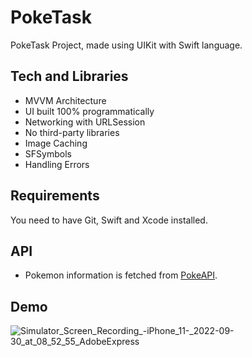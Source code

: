 # PokeTask

PokeTask Project, made using UIKit with Swift language.


## Tech and Libraries

 - MVVM Architecture
 - UI built 100% programmatically
 - Networking with URLSession
 - No third-party libraries
 - Image Caching
 - SFSymbols
 - Handling Errors


## Requirements
You need to have Git, Swift and Xcode installed.

## API

- Pokemon information is fetched from [PokeAPI](https://pokeapi.co/). 

## Demo

![Simulator_Screen_Recording_-_iPhone_11_-_2022-09-30_at_08_52_55_AdobeExpress](https://user-images.githubusercontent.com/106486885/193202972-666c6ca7-0da8-4030-ab0c-73f8db1b9cd6.gif)




